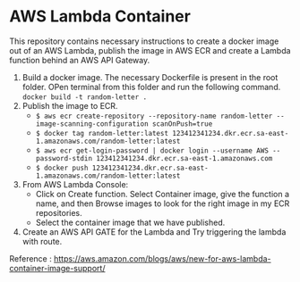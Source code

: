 # AWS Lambda Container 

This repository contains necessary instructions to create a docker image out of an AWS Lambda, publish the image in AWS ECR and create a Lambda function behind an AWS API Gateway.

1. Build a docker image.
   The necessary Dockerfile is present in the root folder. OPen terminal from this folder and run the following command.
    ```docker build -t random-letter .```
2. Publish the image to ECR.
   - ```$ aws ecr create-repository --repository-name random-letter --image-scanning-configuration scanOnPush=true```
   - ```$ docker tag random-letter:latest 123412341234.dkr.ecr.sa-east-1.amazonaws.com/random-letter:latest```
   - ```$ aws ecr get-login-password | docker login --username AWS --password-stdin 123412341234.dkr.ecr.sa-east-1.amazonaws.com```
   - ```$ docker push 123412341234.dkr.ecr.sa-east-1.amazonaws.com/random-letter:latest```
3. From AWS Lambda Console:
    - Click on Create function. Select Container image, give the function a name, and then Browse images to look for the right image in my ECR repositories.
    - Select the container image that we have published.
4. Create an AWS API GATE for the Lambda and Try triggering the lambda with route.

Reference : https://aws.amazon.com/blogs/aws/new-for-aws-lambda-container-image-support/
